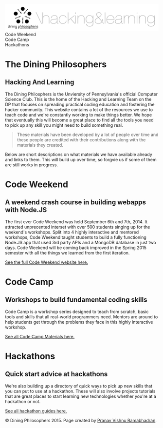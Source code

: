 <div class="hidden"><meta property="og:image" content="http://the-dining-philosophers.github.io/code-weekend/assets/img/logo.png"><link rel="shortcut icon" href="assets/images/favicon.png"><link rel="stylesheet" href="assets/css/global.css"><link rel="stylesheet" href="http://netdna.bootstrapcdn.com/font-awesome/4.0.3/css/font-awesome.css"><link rel="stylesheet" href='http://fonts.googleapis.com/css?family=Open+Sans:300italic,400italic,600italic,700italic,400,300,600,700' type='text/css'></div><img class="full-img" src="assets/img/logo.png"><div class="nav-items"><div class="nav-item" id="cw-menu">Code Weekend</div><div class="nav-item" id="cc-menu">Code Camp</div><div class="nav-item" id="hack-menu">Hackathons</div></div>

The Dining Philosophers
============
Hacking And Learning
--------------------------

The Dining Philosphers is the Unviersity of Pennsylvania's official Computer Science Club. This is the home of the Hacking and Learning Team on the DP that focuses on spreading practical coding education and fostering the hacker community. This website contains a lot of the resources we use to teach code and we're constantly working to make things better. We hope that eventually this will become a great place to find all the tools you need to pick up any skill you might need to build something real.

> These materials have been developed by a lot of people over time and these people are credited with their contributions along with the materials they created.

Below are short descriptions on what materials we have available already and links to them. This will build up over time, so forgvie us if some of them are still works in progress.

Code Weekend <a id="cw-section"></a>
==================================
A weekend crash course in building webapps with Node.JS
------------------------------------

The first ever Code Weekend was held September 6th and 7th, 2014. It attracted unprecented interset with over 500 students singing up for the weekend's workshops. Split into 4 highly interactive and mentored workshops, Code Weekend taught students to build a fully functioning Node.JS app that used 3rd party APIs and a MongoDB database in just two days. Code Weekend will be coming back improved in the Spring 2015 semester with all the things we learned from the first iteration.

[See the full Code Weekend website here.](http://dinphil.github.io/code-weekend)

Code Camp <a id="cc-section"></a>
==============================
Workshops to build fundamental coding skills
--------------------------------------------

Code Camp is a workshop series designed to teach from scratch, basic tools and skills that all real-world programmers need. Mentors are around to help students get through the problems they face in this highly interactive workshop.

[See all Code Camp Materials here.](http://dinphil.github.io/code-camp)

Hackathons <a id="hack-section"></a>
==================
Quick start advice at hackathons
-------------------------------

We're also building up a directory of quick ways to pick up new skills that you can put to use at a hackathon. These will also involve projects tutorials that are great places to start learning new technologies whether you're at a hackathon or not.

[See all hackathon guides here.](http://dinphil.github.io/hackathons)

<div class="footer"><p>&copy; Dining Philosophers 2015. Page created by <a href="http://pvrnav.com">Pranav Vishnu Ramabhadran</a>.</div>

<script src="http://code.jquery.com/jquery-1.11.0.min.js"></script>
<script src="assets/js/nav.js"></script>
<script src="assets/js/FlowType.js"></script>
<script type="text/javascript">
    $('.markdown-body').flowtype({
        minimum   : 500,
        maximum   : 1000,
        minFont   : 16,
        maxFont   : 65,
        fontRatio : 40
    });
</script>
